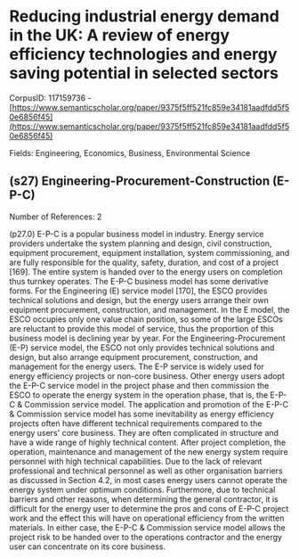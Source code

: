 # Reducing industrial energy demand in the UK: A review of energy efficiency technologies and energy saving potential in selected sectors

CorpusID: 117159736 - [https://www.semanticscholar.org/paper/9375f5ff521fc859e34181aadfdd5f50e6856f45](https://www.semanticscholar.org/paper/9375f5ff521fc859e34181aadfdd5f50e6856f45)

Fields: Engineering, Economics, Business, Environmental Science

## (s27) Engineering-Procurement-Construction (E-P-C)
Number of References: 2

(p27.0) E-P-C is a popular business model in industry. Energy service providers undertake the system planning and design, civil construction, equipment procurement, equipment installation, system commissioning, and are fully responsible for the quality, safety, duration, and cost of a project [169]. The entire system is handed over to the energy users on completion thus turnkey operates. The E-P-C business model has some derivative forms. For the Engineering (E) service model [170], the ESCO provides technical solutions and design, but the energy users arrange their own equipment procurement, construction, and management. In the E model, the ESCO occupies only one value chain position, so some of the large ESCOs are reluctant to provide this model of service, thus the proportion of this business model is declining year by year. For the Engineering-Procurement (E-P) service model, the ESCO not only provides technical solutions and design, but also arrange equipment procurement, construction, and management for the energy users. The E-P service is widely used for energy efficiency projects or non-core business. Other energy users adopt the E-P-C service model in the project phase and then commission the ESCO to operate the energy system in the operation phase, that is, the E-P-C & Commission service model. The application and promotion of the E-P-C & Commission service model has some inevitability as energy efficiency projects often have different technical requirements compared to the energy users' core business. They are often complicated in structure and have a wide range of highly technical content. After project completion, the operation, maintenance and management of the new energy system require personnel with high technical capabilities. Due to the lack of relevant professional and technical personnel as well as other organisation barriers as discussed in Section 4.2, in most cases energy users cannot operate the energy system under optimum conditions. Furthermore, due to technical barriers and other reasons, when determining the general contractor, it is difficult for the energy user to determine the pros and cons of E-P-C project work and the effect this will have on operational efficiency from the written materials. In either case, the E-P-C & Commission service model allows the project risk to be handed over to the operations contractor and the energy user can concentrate on its core business.
